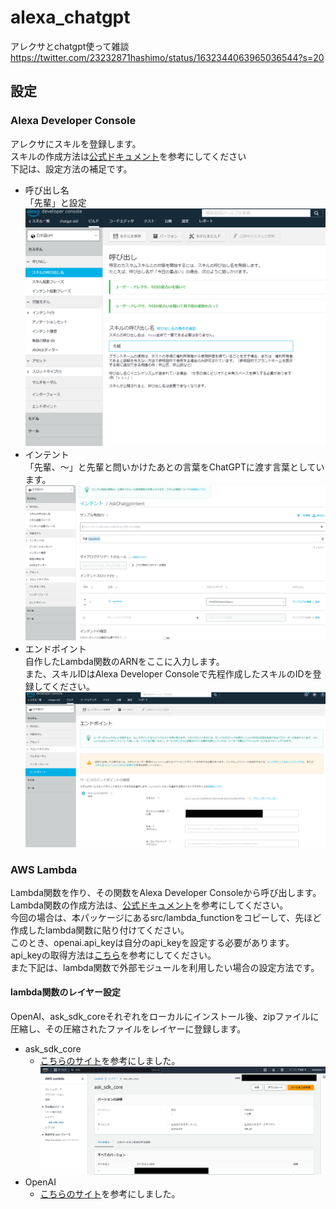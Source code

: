 # alexa_chatgpt
アレクサとchatgpt使って雑談
https://twitter.com/23232871hashimo/status/1632344063965036544?s=20  
## 設定
### Alexa Developer Console
アレクサにスキルを登録します。  
スキルの作成方法は[公式ドキュメント](https://developer.amazon.com/ja-JP/docs/alexa/devconsole/about-the-developer-console.html)を参考にしてください  
下記は、設定方法の補足です。  
- 呼び出し名  
「先輩」と設定  
![invocation](https://github.com/ShunjiHashimoto/alexa_chatgpt/blob/main/docs/images/invocation.PNG?raw=true)
- インテント  
「先輩、〜」と先輩と問いかけたあとの言葉をChatGPTに渡す言葉としています。  
![intent](https://github.com/ShunjiHashimoto/alexa_chatgpt/blob/main/docs/images/intent.PNG?raw=true)
- エンドポイント  
自作したLambda関数のARNをここに入力します。  
また、スキルIDはAlexa Developer Consoleで先程作成したスキルのIDを登録してください。  
![endpoint](https://github.com/ShunjiHashimoto/alexa_chatgpt/blob/main/docs/images/endpoint.png?raw=true)
### AWS Lambda  
Lambda関数を作り、その関数をAlexa Developer Consoleから呼び出します。   
Lambda関数の作成方法は、[公式ドキュメント](https://docs.aws.amazon.com/ja_jp/lambda/latest/dg/getting-started.html)を参考にしてください。  
今回の場合は、本パッケージにあるsrc/lambda_functionをコピーして、先ほど作成したlambda関数に貼り付けてください。  
このとき、openai.api_keyは自分のapi_keyを設定する必要があります。
api_keyの取得方法は[こちら](https://thedeveloperspace.com/how-to-invoke-openai-apis-from-aws-lambda-functions/)を参考にしてください。  
また下記は、lambda関数で外部モジュールを利用したい場合の設定方法です。  

#### lambda関数のレイヤー設定
OpenAI、ask_sdk_coreそれぞれをローカルにインストール後、zipファイルに圧縮し、その圧縮されたファイルをレイヤーに登録します。  
- ask_sdk_core
    - [こちらのサイト](https://qiita.com/toshimin/items/e4d9bc3380db4d171f0e)を参考にしました。  
![layor](https://github.com/ShunjiHashimoto/alexa_chatgpt/blob/main/docs/images/layor.png?raw=true)  
- OpenAI
    - [こちらのサイト](https://thedeveloperspace.com/how-to-invoke-openai-apis-from-aws-lambda-functions/)を参考にしました。  